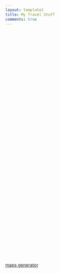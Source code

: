 ```yaml
---
layout: template1
title: My Travel Stuff
comments: true
---
```


<div class="table-responsive">

<script src='https://maps.googleapis.com/maps/api/js?v=3.exp'></script><div style='overflow:hidden;height:737px;width:998px;'><div id='gmap_canvas' style='height:737px;width:998px;'></div><style>#gmap_canvas img{max-width:none!important;background:none!important}</style></div> <a href='https://mapswebsite.net/'>maps generator</a> <script type='text/javascript' src='https://embedmaps.com/google-maps-authorization/script.js?id=01bedc112fc87b0909bd78667c9831cf5171320e'></script><script type='text/javascript'>function init_map(){var myOptions = {zoom:2,center:new google.maps.LatLng(12.9715987,77.59456269999998),mapTypeId: google.maps.MapTypeId.ROADMAP};map = new google.maps.Map(document.getElementById('gmap_canvas'), myOptions);marker = new google.maps.Marker({map: map,position: new google.maps.LatLng(12.9715987,77.59456269999998)});infowindow = new google.maps.InfoWindow({content:'<strong></strong><br><br> bangalore<br>'});google.maps.event.addListener(marker, 'click', function(){infowindow.open(map,marker);});infowindow.open(map,marker);}google.maps.event.addDomListener(window, 'load', init_map);</script>

</div>